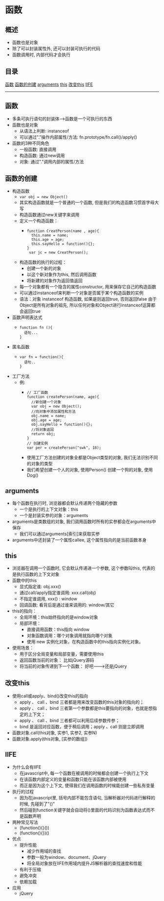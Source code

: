 # 函数
## 概述
* 函数也是对象
* 除了可以封装属性外, 还可以封装可执行的代码
* 函数调用时, 内部代码才会执行
## 目录
[函数](#函数)
[函数的创建](#函数的创建)
[arguments](#arguments)
[this](#this)
[改变this](#改变this)
[IIFE](#IIFE)
***

## 函数
* 多条可执行语句的封装体-->函数是一个可执行的东西
* 函数也是对象
  * 从语法上判断: instanceof
  * 可以通过"."操作内部属性/方法: fn.prototype/fn.call()/apply()
* 函数的3种不同角色
  * 一般函数: 直接调用
  * 构造函数: 通过new调用
  * 对象: 通过"."调用内部的属性/方法
## 函数的创建
* 构造函数
  * `var obj = new Object()`
  * 其实构造函数就是一个普通的一个函数, 但是我们的构造函数习惯首字母大写
  * 构造函数通过new关键字来调用
  * 定义一个构造函数：
    * ```
      function CreatPerson(name , age){
        this.name = name;
        this.age = age;
        this.sayHello = function(){};
      }
       var jc = new CreatPerson();
      ```
  * 构造函数的执行的过程：
    * 创建一个新的对象
    * 以这个新对象作为this, 然后调用函数
    * 将新建的对象作为返回值返回
  * 每一个对象都有一个隐含的属性constructor, 用来保存它自己的构造函数
  * 可以通过instanceof来判断一个对象是否属于某个构造函数的实例
  * 语法：对象 instanceof 构造函数, 如果是则返回true, 否则返回false
    由于Object是所有对象的祖先, 所以任何对象和Object进行instanceof运算都会返回true
* 函数声明表达式
  * ```
    function fn (){
      语句...
    }
    ```
* 匿名函数
  * ``` 
    var fn = function(){
      语句..
    }
    ```
* 工厂方法
  * 例:
    * ```
      // 工厂函数
      function createPerson(name, age){
        //新创建一个对象
        var obj = new Object();
        //向对象中添加属性和方法
        obj.name = name;
        obj.age = age;
        obj.sayHello = function(){};
        //将对象返回
        return obj;
      }
      // 创建实例
      var per = createPerson("swk", 18);
      ```
    * 使用工厂方法创建的对象全都是Object类型的对象, 我们无法识别不同的对象的类型
    * 我们希望创建一个人的对象, 使用Person() 创建一个狗的对象, 使用Dog()
## arguments
* 每个函数在执行时, 浏览器都会默认传递两个隐藏的参数
  * 一个是执行的上下文对象：this
  * 一个是封装实参的对象：arguments
* arguments是类数组的对象, 我们调用函数时所有的实参都会在arguments中保存
  * 我们可以通过arguments[索引]来获取实参
* arguments中还封装了一个属性callee, 这个属性指向的是当前函数本身
## this
 * 浏览器在调用一个函数时, 它会默认传递进一个参数, 这个参数叫this, 代表的是执行函数的上下文对象
* 函数中的this
  * 显式指定谁: obj.xxx()
  * 通过call/apply指定谁调用: xxx.call(obj)                                                    
  * 不指定谁调用, xxx() : window
  * 回调函数: 看背后是通过谁来调用的: window/其它
* this的指向：
    * 全局环境：this始终指向的是window对象
    * 局部环境：
        * 直接调用函数：this指向 window
        * 对象函数调用：哪个对象调用就指向哪个对象
        * 使用 new 实例化对象，在构造函数中的this指向实例化对象。
* 使用场景：
    * 用于区分全局变量和局部变量，需要使用this
    * 返回函数当前的对象： 比如jQuery源码
    * 将当前的对象传递到下一个函数： 好吧--->还是jQuery 
## 改变this
* 使用call或apply、bind()改变this的指向
  * apply 、 call 、bind 三者都是用来改变函数的this对象的指向的；
  * apply 、 call 、bind 三者第一个参数都是this要指向的对象，也就是想指定的上下文；
  * apply 、 call 、bind 三者都可以利用后续参数传参；
  * bind 是返回对应函数，便于稍后调用；apply 、call 则是立即调用 
* 函数对象.call(this对象, 实参1, 实参2, 实参N)
* 函数对象.apply(this对象, [实参的数组])
## IIFE
* 为什么会有IIFE
  * 在javascript中, 每一个函数在被调用的时候都会创建一个执行上下文
  * 在该函数内部定义的变量和函数只能在该函数内部被使用
  * 而正是因为这个上下文, 使得我们在调用函数的时候能创建一些私有变量
* 执行的过程
  * 因为在javascript里, 括号内部不能包含语句, 当解析器对代码进行解释的时候, 先碰到了"()"
  * 然后碰到function关键字就会自动将()里面的代码识别为函数表达式而不是函数声明
* 两种常见写法
  * (function(){}())
  * (function(){})()
* 优点
  * 提升性能
    * 减少作用域的查找
    * 参数一般为window、document、jQuery
    * 将全局对象放在IIFE作用域内提升JS解析器的查找速度和性能
  * 有利于压缩
  * 避免冲突
  * 依赖加载
* 应用
  * jQuery
